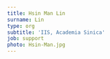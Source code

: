 ```yaml
---
title: Hsin Man Lin
surname: Lin
type: org
subtitle: 'IIS, Academia Sinica'
job: support
photo: Hsin-Man.jpg
---
```

